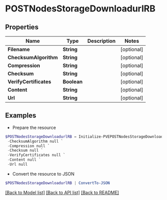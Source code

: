 # POSTNodesStorageDownloadurlRB
## Properties

Name | Type | Description | Notes
------------ | ------------- | ------------- | -------------
**Filename** | **String** |  | [optional] 
**ChecksumAlgorithm** | **String** |  | [optional] 
**Compression** | **String** |  | [optional] 
**Checksum** | **String** |  | [optional] 
**VerifyCertificates** | **Boolean** |  | [optional] 
**Content** | **String** |  | [optional] 
**Url** | **String** |  | [optional] 

## Examples

- Prepare the resource
```powershell
$POSTNodesStorageDownloadurlRB = Initialize-PVEPOSTNodesStorageDownloadurlRB  -Filename null `
 -ChecksumAlgorithm null `
 -Compression null `
 -Checksum null `
 -VerifyCertificates null `
 -Content null `
 -Url null
```

- Convert the resource to JSON
```powershell
$POSTNodesStorageDownloadurlRB | ConvertTo-JSON
```

[[Back to Model list]](../README.md#documentation-for-models) [[Back to API list]](../README.md#documentation-for-api-endpoints) [[Back to README]](../README.md)


